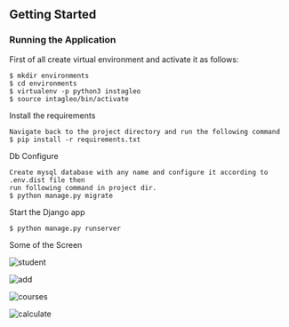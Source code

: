 ## Getting Started
### Running the Application


First of all create virtual environment and activate it as follows:
```
$ mkdir environments
$ cd environments
$ virtualenv -p python3 instagleo
$ source intagleo/bin/activate
```

Install the requirements
```
Navigate back to the project directory and run the following command
$ pip install -r requirements.txt
```

Db Configure
```
Create mysql database with any name and configure it according to .env.dist file then
run following command in project dir.
$ python manage.py migrate
```

Start the Django app
```
$ python manage.py runserver
```

Some of the Screen

![student](https://user-images.githubusercontent.com/40248466/107156169-93c76680-699e-11eb-8642-70dc54bbf790.png)

![add](https://user-images.githubusercontent.com/40248466/107156224-ec96ff00-699e-11eb-810a-f73b62caf451.png)

![courses](https://user-images.githubusercontent.com/40248466/107156202-d426e480-699e-11eb-86f4-f84a52bb2bc7.png)

![calculate](https://user-images.githubusercontent.com/40248466/107156189-b9547000-699e-11eb-8d66-4bb397953349.png)
